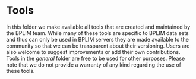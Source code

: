 # Tools

In this folder we make available all tools that are created and maintained by the BPLIM team. While many of these tools are specific to 
BPLIM data sets and thus can only be used in BPLIM servers they are made available to the community so that we can be transparent about 
their versioning. Users are also welcome to suggest improvements or add their own contributions. Tools in the *general* folder
are free to be used for other purposes. Please note that we do not provide a warranty of any kind regarding the use of these tools. 
